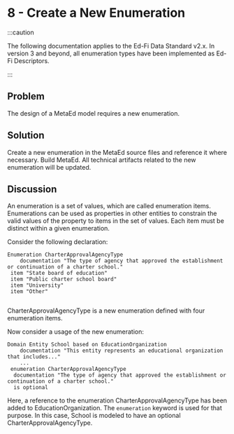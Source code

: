 # 8 - Create a New Enumeration

:::caution

The following documentation applies to the Ed-Fi Data Standard v2.x. In version
3 and beyond, all enumeration types have been implemented as Ed-Fi Descriptors.

:::

## Problem

The design of a MetaEd model requires a new enumeration.  

## Solution

Create a new enumeration in the MetaEd source files and reference it where
necessary. Build MetaEd. All technical artifacts related to the new enumeration
will be updated.

## Discussion

An enumeration is a set of values, which are called enumeration items.
Enumerations can be used as properties in other entities to constrain the valid
values of the property to items in the set of values. Each item must be distinct
within a given enumeration.

Consider the following declaration:

```metaed
Enumeration CharterApprovalAgencyType
    documentation "The type of agency that approved the establishment or continuation of a charter school."
 item "State board of education"
 item "Public charter school board"
 item "University"
 item "Other"
 
```

CharterApprovalAgencyType is a new enumeration defined with four enumeration
items.

Now consider a usage of the new enumeration:

```metaed
Domain Entity School based on EducationOrganization
    documentation "This entity represents an educational organization that includes..."
    ...
 enumeration CharterApprovalAgencyType
  documentation "The type of agency that approved the establishment or continuation of a charter school."
  is optional
```

Here, a reference to the enumeration CharterApprovalAgencyType has been added to
EducationOrganization. The `enumeration` keyword is used for that purpose. In
this case, School is modeled to have an optional CharterApprovalAgencyType.
